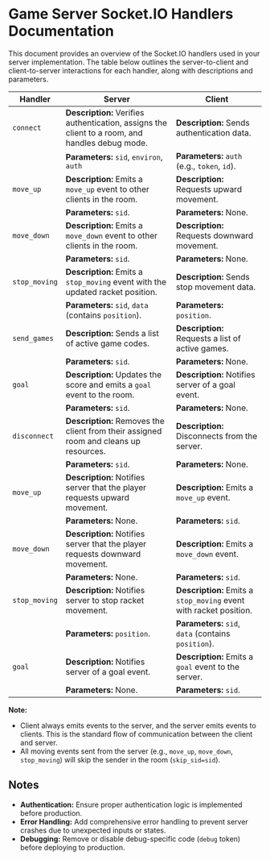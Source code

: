 # Game Server Socket.IO Handlers Documentation

This document provides an overview of the Socket.IO handlers used in your server implementation. The table below outlines the server-to-client and client-to-server interactions for each handler, along with descriptions and parameters.

| **Handler**      | **Server**                                                                                          | **Client**                                          |
|-------------------|----------------------------------------------------------------------------------------------------|---------------------------------------------------|
| `connect`        | **Description:** Verifies authentication, assigns the client to a room, and handles debug mode.      | **Description:** Sends authentication data.       |
|                   | **Parameters:** `sid`, `environ`, `auth`                                                           | **Parameters:** `auth` (e.g., `token`, `id`).     |
| `move_up`        | **Description:** Emits a `move_up` event to other clients in the room.                              | **Description:** Requests upward movement.        |
|                   | **Parameters:** `sid`.                                                                             | **Parameters:** None.                             |
| `move_down`      | **Description:** Emits a `move_down` event to other clients in the room.                            | **Description:** Requests downward movement.      |
|                   | **Parameters:** `sid`.                                                                             | **Parameters:** None.                             |
| `stop_moving`    | **Description:** Emits a `stop_moving` event with the updated racket position.                      | **Description:** Sends stop movement data.        |
|                   | **Parameters:** `sid`, `data` (contains `position`).                                               | **Parameters:** `position`.                       |
| `send_games`     | **Description:** Sends a list of active game codes.                                                 | **Description:** Requests a list of active games. |
|                   | **Parameters:** `sid`.                                                                             | **Parameters:** None.                             |
| `goal`           | **Description:** Updates the score and emits a `goal` event to the room.                            | **Description:** Notifies server of a goal event. |
|                   | **Parameters:** `sid`.                                                                             | **Parameters:** None.                             |
| `disconnect`     | **Description:** Removes the client from their assigned room and cleans up resources.               | **Description:** Disconnects from the server.     |
|                   | **Parameters:** `sid`.                                                                             | **Parameters:** None.                             |
| `move_up`        | **Description:** Notifies server that the player requests upward movement.                          | **Description:** Emits a `move_up` event. |
|                   | **Parameters:** None.                                                                              | **Parameters:** `sid`.                            |
| `move_down`      | **Description:** Notifies server that the player requests downward movement.                        | **Description:** Emits a `move_down` event. |
|                   | **Parameters:** None.                                                                              | **Parameters:** `sid`.                            |
| `stop_moving`    | **Description:** Notifies server to stop racket movement.                                           | **Description:** Emits a `stop_moving` event with racket position. |
|                   | **Parameters:** `position`.                                                                        | **Parameters:** `sid`, `data` (contains `position`). |
| `goal`           | **Description:** Notifies server of a goal event.                                                   | **Description:** Emits a `goal` event to the server. |
|                   | **Parameters:** None.                                                                              | **Parameters:** `sid`.                            |

**Note:**
- Client always emits events to the server, and the server emits events to clients. This is the standard flow of communication between the client and server.
- All moving events sent from the server (e.g., `move_up`, `move_down`, `stop_moving`) will skip the sender in the room (`skip_sid=sid`).

## Notes
- **Authentication:** Ensure proper authentication logic is implemented before production.
- **Error Handling:** Add comprehensive error handling to prevent server crashes due to unexpected inputs or states.
- **Debugging:** Remove or disable debug-specific code (`debug` token) before deploying to production.
